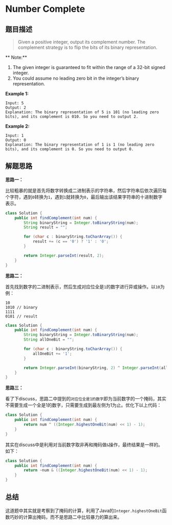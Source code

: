 Number Complete
========

## 题目描述

> Given a positive integer, output its complement number. The complement strategy is to flip the bits of its binary representation.

** Note:**

1. The given integer is guaranteed to fit within the range of a 32-bit signed integer.
2. You could assume no leading zero bit in the integer’s binary representation.

**Example 1:**

```
Input: 5
Output: 2
Explanation: The binary representation of 5 is 101 (no leading zero bits), and its complement is 010. So you need to output 2.
```

**Example 2:**

```
Input: 1
Output: 0
Explanation: The binary representation of 1 is 1 (no leading zero bits), and its complement is 0. So you need to output 0.
```

## 解题思路

**思路一：**

比较粗暴的就是首先将数字转换成二进制表示的字符串，然后字符串后依次遍历每个字符，遇到`0`转换为`1`，遇到`1`就转换为`0`，最后输出该结果字符串的十进制数字表示。

```java
class Solution {
    public int findComplement(int num) {
        String binaryString = Integer.toBinaryString(num);
        String result = "";

        for (char c : binaryString.toCharArray()) {
            result += (c == '0') ? '1' : '0';
        }

        return Integer.parseInt(result, 2);
    }
}
```

**思路二：**

首先找到数字的二进制表示，然后生成对应位全是`1`的数字进行异或操作。以`10`为例：

```
10
1010 // binary
1111
0101 // result
```

```java
class Solution {
    public int findComplement(int num) {
        String binaryString = Integer.toBinaryString(num);
        String allOneBit = "";

        for (char c : binaryString.toCharArray()) {
            allOneBit += '1';
        }

        return Integer.parseInt(binaryString, 2) ^ Integer.parseInt(allOneBit, 2);
    }
}
```

**思路三：**

看了下discuss，思路二中提到的`对应位全是1的数字`即为当前数字的一个掩码，其实不需要生成一个全是1的数字，只需要生成到最左侧为1为止。优化下以上代码：

```java
class Solution {
    public int findComplement(int num) {
        return num ^ ((Integer.highestOneBit(num) << 1) - 1);
    }
}
```

其实在discuss中是利用对当前数字取非再和掩码做`&`操作，最终结果是一样的。如下：

```java
class Solution {
    public int findComplement(int num) {
        return ~num & ((Integer.highestOneBit(num) << 1) - 1);
    }
}
```

## 总结

这道题中其实就是考察到了掩码的计算，利用了Java的`Integer.highestOneBit`函数巧妙的计算出掩码，而不是思路二中比较暴力的算出来。
